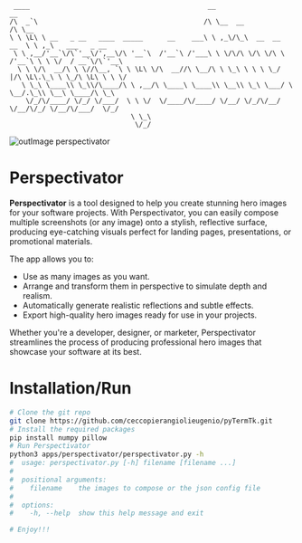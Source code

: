 ```
 ____                                            __                          __
/\  _`\                                         /\ \__  __                  /\ \__
\ \ \L\ \ __   _ __   ____  _____      __    ___\ \ ,_\/\_\  __  __     __  \ \ ,_\   ___   _ __
 \ \ ,__/'__`\/\`'__\/',__\/\ '__`\  /'__`\ /'___\ \ \/\/\ \/\ \/\ \  /'__`\ \ \ \/  / __`\/\`'__\
  \ \ \/\  __/\ \ \//\__, `\ \ \L\ \/\  __//\ \__/\ \ \_\ \ \ \ \_/ |/\ \L\.\_\ \ \_/\ \L\ \ \ \/
   \ \_\ \____\\ \_\\/\____/\ \ ,__/\ \____\ \____\\ \__\\ \_\ \___/ \ \__/.\_\\ \__\ \____/\ \_\
    \/_/\/____/ \/_/ \/___/  \ \ \/  \/____/\/____/ \/__/ \/_/\/__/   \/__/\/_/ \/__/\/___/  \/_/
                              \ \_\
                               \/_/
```

![outImage perspectivator](https://github.com/user-attachments/assets/a8a069fc-6bd9-4d11-9650-0a105c613655)

# Perspectivator

**Perspectivator** is a tool designed to help you create stunning hero images for your software projects. With Perspectivator, you can easily compose multiple screenshots (or any image) onto a stylish, reflective surface, producing eye-catching visuals perfect for landing pages, presentations, or promotional materials.

The app allows you to:
- Use as many images as you want.
- Arrange and transform them in perspective to simulate depth and realism.
- Automatically generate realistic reflections and subtle effects.
- Export high-quality hero images ready for use in your projects.

Whether you're a developer, designer, or marketer, Perspectivator streamlines the process of producing professional hero images that showcase your software at its best.

# Installation/Run
```bash
# Clone the git repo
git clone https://github.com/ceccopierangiolieugenio/pyTermTk.git
# Install the required packages
pip install numpy pillow
# Run Perspectivator
python3 apps/perspectivator/perspectivator.py -h
#  usage: perspectivator.py [-h] filename [filename ...]
#
#  positional arguments:
#    filename    the images to compose or the json config file
#
#  options:
#    -h, --help  show this help message and exit

# Enjoy!!!
```
